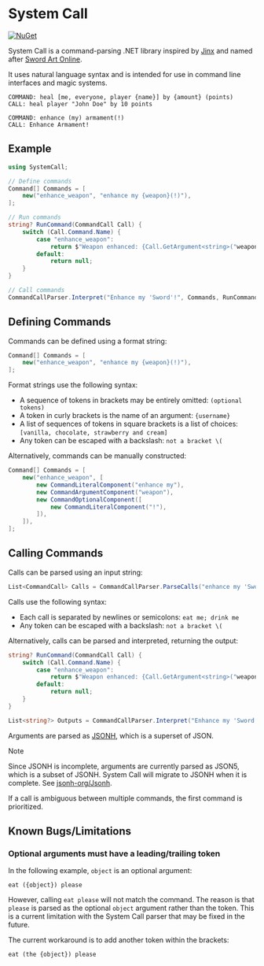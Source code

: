 # System Call

[![NuGet](https://img.shields.io/nuget/v/SystemCall.svg)](https://www.nuget.org/packages/SystemCall)
 
System Call is a command-parsing .NET library inspired by [Jinx](https://github.com/JamesBoer/Jinx) and named after [Sword Art Online](https://swordartonline.fandom.com/wiki/Sacred_Arts).

It uses natural language syntax and is intended for use in command line interfaces and magic systems.

```
COMMAND: heal [me, everyone, player {name}] by {amount} (points)
CALL: heal player "John Doe" by 10 points
```
```
COMMAND: enhance (my) armament(!)
CALL: Enhance Armament!
```

## Example

```cs
using SystemCall;

// Define commands
Command[] Commands = [
    new("enhance_weapon", "enhance my {weapon}(!)"),
];

// Run commands
string? RunCommand(CommandCall Call) {
    switch (Call.Command.Name) {
        case "enhance_weapon":
            return $"Weapon enhanced: {Call.GetArgument<string>("weapon")}";
        default:
            return null;
    }
}

// Call commands
CommandCallParser.Interpret("Enhance my 'Sword'!", Commands, RunCommand);
```

## Defining Commands

Commands can be defined using a format string:
```cs
Command[] Commands = [
    new("enhance_weapon", "enhance my {weapon}(!)"),
];
```

Format strings use the following syntax:
- A sequence of tokens in brackets may be entirely omitted: `(optional tokens)`
- A token in curly brackets is the name of an argument: `{username}`
- A list of sequences of tokens in square brackets is a list of choices: `[vanilla, chocolate, strawberry and cream]`
- Any token can be escaped with a backslash: `not a bracket \(`

Alternatively, commands can be manually constructed:
```cs
Command[] Commands = [
    new("enhance_weapon", [
        new CommandLiteralComponent("enhance my"),
        new CommandArgumentComponent("weapon"),
        new CommandOptionalComponent([
            new CommandLiteralComponent("!"),
        ]),
    ]),
];
```

## Calling Commands

Calls can be parsed using an input string:
```cs
List<CommandCall> Calls = CommandCallParser.ParseCalls("enhance my 'Sword'!", Commands);
```

Calls use the following syntax:
- Each call is separated by newlines or semicolons: `eat me; drink me`
- Any token can be escaped with a backslash: `not a bracket \(`

Alternatively, calls can be parsed and interpreted, returning the output:
```cs
string? RunCommand(CommandCall Call) {
    switch (Call.Command.Name) {
        case "enhance_weapon":
            return $"Weapon enhanced: {Call.GetArgument<string>("weapon")}";
        default:
            return null;
    }
}

List<string?> Outputs = CommandCallParser.Interpret("Enhance my 'Sword'!", Commands, RunCommand);
```

Arguments are parsed as [JSONH](https://github.com/jsonh-org/Jsonh), which is a superset of JSON.

> [!NOTE]
> Since JSONH is incomplete, arguments are currently parsed as JSON5, which is a subset of JSONH.
> System Call will migrate to JSONH when it is complete. See [jsonh-org/Jsonh](https://github.com/jsonh-org/Jsonh).

If a call is ambiguous between multiple commands, the first command is prioritized.

## Known Bugs/Limitations

### Optional arguments must have a leading/trailing token

In the following example, `object` is an optional argument:
```
eat ({object}) please
```
However, calling `eat please` will not match the command.
The reason is that `please` is parsed as the optional `object` argument rather than the token.
This is a current limitation with the System Call parser that may be fixed in the future.

The current workaround is to add another token within the brackets:
```
eat (the {object}) please
```